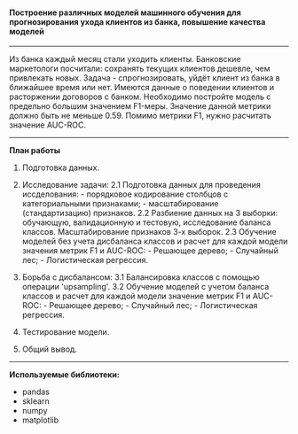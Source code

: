#### Построение различных моделей машинного обучения для прогнозирования ухода клиентов из банка, повышение качества моделей

---

Из банка каждый месяц стали уходить клиенты. Банковские маркетологи посчитали: сохранять текущих клиентов дешевле, чем привлекать новых.
Задача - спрогнозировать, уйдёт клиент из банка в ближайшее время или нет. Имеются данные о поведении клиентов и расторжении договоров с банком.
Необходимо постройте модель с предельно большим значением F1-меры. Значение данной метрики должно быть не меньше 0.59. Помимо метрики F1, нужно расчитать значение AUC-ROC.

---

**План работы**

1. Подготовка данных.

2. Исследование задачи:
    2.1 Подготовка данных для проведения иссделования:
        - порядковое кодирование столбцов с категориальными признаками;
        - масштабирование (стандартизацию) признаков.
    2.2 Разбиение данных на 3 выборки: обучающую, валидационную и тестовую, исследование баланса классов. Масштабирование признаков 3-х выборок.
    2.3 Обучение моделей без учета дисбаланса классов и расчет для каждой модели значения метрик F1 и AUC-ROC:
        - Решающее дерево;
        - Случайный лес;
        - Логистическая регрессия.
            
3. Борьба с дисбалансом:
    3.1 Балансировка классов с помощью операции 'upsampling'.
    3.2 Обучение моделей с учетом баланса классов и расчет для каждой модели значение метрик F1 и AUC-ROC:
        - Решающее дерево;
        - Случайный лес;
        - Логистическая регрессия.
            
4. Тестирование модели.

5. Общий вывод.
    
---

**Используемые библиотеки:**

- pandas
- sklearn
- numpy
- matplotlib
